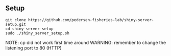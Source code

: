 ## Setup

```
git clone https://github.com/pedersen-fisheries-lab/shiny-server-setup.git
cd shiny-server-setup
sudo ./shiny_server_setup.sh
```

NOTE: cp did not work first time around
WARNING: remember to change the listening port to 80 (HTTP)
